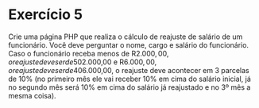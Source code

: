 # Exercício 5

Crie uma página PHP que realiza o cálculo de reajuste de salário de um funcionário. Você deve perguntar o nome, cargo e salário do funcionário. Caso o funcionário receba menos de R$2.000,00, o reajuste deve ser de 50%. Caso receba entre R$2.000,00 e R$6.000,00, o reajuste deve ser de 40%. Caso receba mais de R$6.000,00, o reajuste deve acontecer em 3 parcelas de 10% (no primeiro mês ele vai receber 10% em cima do salário inicial, já no segundo mês será 10% em cima do salário já reajustado e no 3º mês a mesma coisa).
